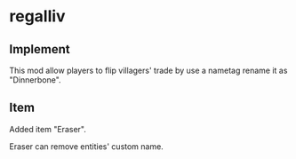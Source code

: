 # regalliv
## Implement
This mod allow players to flip villagers' trade by use a nametag rename it as "Dinnerbone".

## Item
Added item "Eraser".

Eraser can remove entities' custom name.
